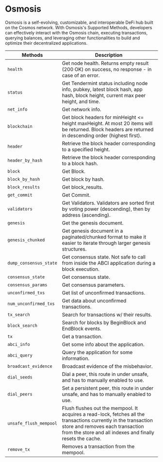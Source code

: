 # Osmosis

Osmosis is a self-evolving, customizable, and interoperable DeFi hub built on the Cosmos network. With Osmosis's Supported Methods, developers can effectively interact with the Osmosis chain, executing transactions, querying balances, and leveraging other functionalities to build and optimize their decentralized applications.

| Methods                      | Description                                                                                                                                                                                                           |
|------------------------------|-----------------------------------------------------------------------------------------------------------------------------------------------------------------------------------------------------------------------|
| `health`                     | Get node health. Returns empty result (200 OK) on success, no response - in case of an error.                                                                                                                         |
| `status`                     | Get Tendermint status including node info, pubkey, latest block hash, app hash, block height, current max peer height, and time.                                                                                       |
| `net_info`                   | Get network info.                                                                                                                                                                                                     |
| `blockchain`                 | Get block headers for minHeight <= height maxHeight. At most 20 items will be returned. Block headers are returned in descending order (highest first).                                                               |
| `header`                     | Retrieve the block header corresponding to a specified height.                                                                                                                                                        |
| `header_by_hash`             | Retrieve the block header corresponding to a block hash.                                                                                                                                                              |
| `block`                      | Get Block.                                                                                                                                                                                                           |
| `block_by_hash`              | Get block by hash.                                                                                                                                                                                                   |
| `block_results`              | Get block_results.                                                                                                                                                                                                   |
| `get_commit`                 | Get Commit.                                                                                                                                                                                                          |
| `validators`                 | Get Validators. Validators are sorted first by voting power (descending), then by address (ascending).                                                                                                                |
| `genesis`                    | Get the genesis document.                                                                                                                                                                                            |
| `genesis_chunked`            | Get genesis document in a paginated/chunked format to make it easier to iterate through larger genesis structures.                                                                                                    |
| `dump_consensus_state`       | Get consensus state. Not safe to call from inside the ABCI application during a block execution.                                                                                                                      |
| `consensus_state`            | Get consensus state.                                                                                                                                                                                                 |
| `consensus_params`           | Get consensus parameters.                                                                                                                                                                                            |
| `unconfirmed_txs`            | Get list of unconfirmed transactions.                                                                                                                                                                                |
| `num_unconfirmed_txs`        | Get data about unconfirmed transactions.                                                                                                                                                                             |
| `tx_search`                  | Search for transactions w/ their results.                                                                                                                                                                            |
| `block_search`               | Search for blocks by BeginBlock and EndBlock events.                                                                                                                                                                 |
| `tx`                         | Get a transaction.                                                                                                                                                                                                   |
| `abci_info`                  | Get some info about the application.                                                                                                                                                                                 |
| `abci_query`                 | Query the application for some information.                                                                                                                                                                          |
| `broadcast_evidence`         | Broadcast evidence of the misbehavior.                                                                                                                                                                               |
| `dial_seeds`                 | Dial a peer, this route in under unsafe, and has to manually enabled to use.                                                                                                                                         |
| `dial_peers`                 | Set a persistent peer, this route in under unsafe, and has to manually enabled to use.                                                                                                                                |
| `unsafe_flush_mempool`       | Flush flushes out the mempool. It acquires a read-lock, fetches all the transactions currently in the transaction store and removes each transaction from the store and all indexes and finally resets the cache. |
| `remove_tx`                  | Removes a transaction from the mempool.                                                                                                                                                                              |
